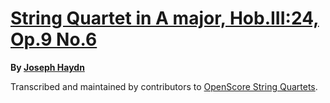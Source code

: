 # [String Quartet in A major, Hob.III:24, Op.9 No.6][set]

__By [Joseph Haydn][composer]__

[set]: https://musescore.com/openscore-string-quartets/sets/5769936
[composer]: https://musescore.com/openscore-string-quartets/sets?order=title&text=Haydn,+Joseph

Transcribed and maintained by contributors to [OpenScore String Quartets].

[OpenScore String Quartets]: https://musescore.com/openscore-string-quartets
